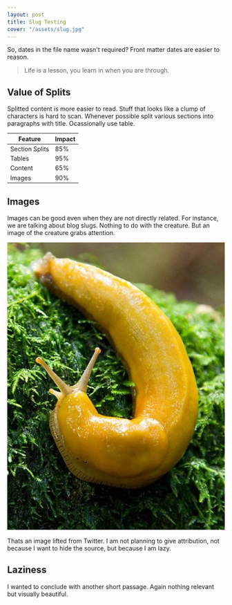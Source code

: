 ```yaml
---
layout: post
title: Slug Testing
cover: "/assets/slug.jpg"
---
```


So, dates in the file name wasn't required? Front matter dates are easier to
reason.

> Life is a lesson, you learn in when you are through.

## Value of Splits

Splitted content is more easier to read. Stuff that looks like a clump of
characters is hard to scan. Whenever possible split various sections into
paragraphs with title. Ocassionally use table.

Feature        | Impact
-------------- | ------
Section Splits | 85%
Tables         | 95%
Content        | 65%
Images         | 90%

## Images

Images can be good even when they are not directly related. For instance, we are
talking about blog slugs. Nothing to do with the creature. But an image of the
creature grabs attention.

![slug.jpg](/assets/slug.jpg)

Thats an image lifted from Twitter. I am not planning to give attribution, not
because I want to hide the source, but because I am lazy.

## Laziness

I wanted to conclude with another short passage. Again nothing relevant but
visually beautiful.
